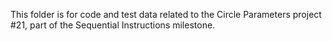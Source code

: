 This folder is for code and test data related to the Circle Parameters project #21, part of the Sequential Instructions milestone.